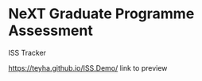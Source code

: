 # NeXT Graduate Programme Assessment
ISS Tracker

https://teyha.github.io/ISS.Demo/ link to preview
